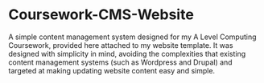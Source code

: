 # Coursework-CMS-Website
A simple content management system designed for my A Level Computing Coursework, provided here attached to my website template. 
It was designed with simplicity in mind, avoiding the complexities that existing content management systems (such as Wordpress and Drupal) and targeted at making updating website content easy and simple.
